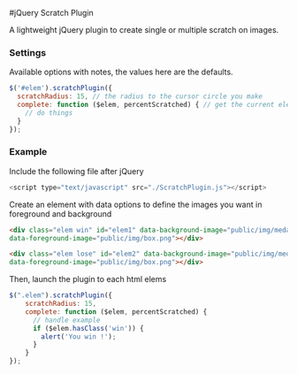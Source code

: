 #jQuery Scratch Plugin

A lightweight jQuery plugin to create single or multiple scratch on images.

### Settings

Available options with notes, the values here are the defaults.

```js
$('#elem').scratchPlugin({
  scratchRadius: 15, // the radius to the cursor circle you make
  complete: function ($elem, percentScratched) { // get the current element and the percentage scratched
    // do things
  }
});
```

### Example

Include the following file after jQuery

```js
<script type="text/javascript" src="./ScratchPlugin.js"></script>
```

Create an element with data options to define the images you want in foreground and background

```html
<div class="elem win" id="elem1" data-background-image="public/img/medal.png"
data-foreground-image="public/img/box.png"></div>

<div class="elem lose" id="elem2" data-background-image="public/img/medal.png"
data-foreground-image="public/img/box.png"></div>
```

Then, launch the plugin to each html elems

```js
$(".elem").scratchPlugin({
    scratchRadius: 15,
    complete: function ($elem, percentScratched) {
      // handle example
      if ($elem.hasClass('win')) {
        alert('You win !');
      }
    }
});
```